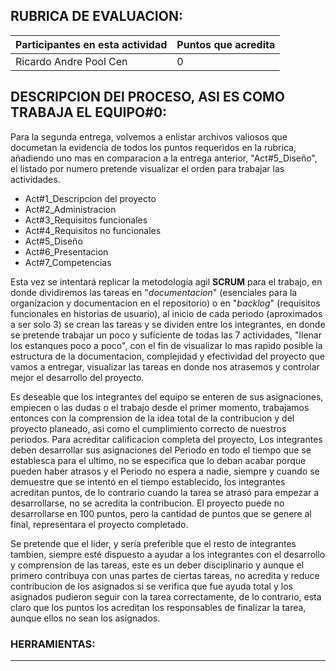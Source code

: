 ## RUBRICA DE EVALUACION:
Participantes en esta actividad | Puntos que acredita
------------------------------- | -------------------
Ricardo Andre Pool Cen | 0

## DESCRIPCION DEl PROCESO, ASI ES COMO TRABAJA EL EQUIPO#0:

Para la segunda entrega, volvemos a enlistar archivos valiosos que documetan la evidencia de todos los puntos requeridos en la rubrica, añadiendo uno mas en comparacion a la entrega anterior, "Act#5_Diseño", el listado por numero pretende visualizar el orden 
para trabajar las actividades. 

- Act#1_Descripcion del proyecto
- Act#2_Administracion
- Act#3_Requisitos funcionales
- Act#4_Requisitos no funcionales
- Act#5_Diseño
- Act#6_Presentacion
- Act#7_Competencias

Esta vez se intentará replicar la metodología agil **SCRUM** para el trabajo, en donde dividiremos las tareas en "*documentacion*" (esenciales para la organizacion y documentacion en el repositorio) o en "*backlog*" (requisitos funcionales en historias de usuario), al inicio de cada periodo (aproximados a ser solo 3) se crean las tareas y se dividen entre los integrantes, en donde se pretende trabajar un poco y suficiente de todas las 7 actividades, "llenar los estanques poco a poco", con el fin de visualizar lo mas rapido posible la estructura de la documentacion, complejidad y efectividad del proyecto que vamos a entregar, visualizar las tareas en donde nos atrasemos y controlar mejor el desarrollo del proyecto.

Es deseable que los integrantes del equipo se enteren de sus asignaciones, empiecen o las dudas o el trabajo desde el primer momento, trabajamos entonces con la comprension de la idea total de la contribucion y del proyecto planeado, asi como el cumplimiento correcto de nuestros periodos. Para acreditar calificacion completa del proyecto, Los integrantes deben desarrollar sus asignaciones del Periodo en todo el tiempo que se establesca para el ultimo, no se especifica que lo deban acabar porque pueden haber atrasos y el Periodo no espera a nadie, siempre y cuando se demuestre que se intentó en el tiempo establecido, los integrantes acreditan puntos, de lo contrario cuando la tarea se atrasó para empezar a desarrollarse, no se acredita la contribucion. El proyecto puede no desarrollarse en 100 puntos, pero la cantidad de puntos que se genere al final, representara el proyecto completado.

Se pretende que el lider, y sería preferible que el resto de integrantes tambien, siempre esté dispuesto a ayudar a los integrantes con el desarrollo y comprension de las tareas, este es un deber disciplinario y aunque el primero contribuya con unas partes de ciertas tareas, no acredita y reduce contribucion de los asignados si se verifica que fue ayuda total y los asignados pudieron seguir con la tarea correctamente, de lo contrario, esta claro que los puntos los acreditan los responsables de finalizar la tarea, aunque ellos no sean los asignados.

### HERRAMIENTAS:
---
